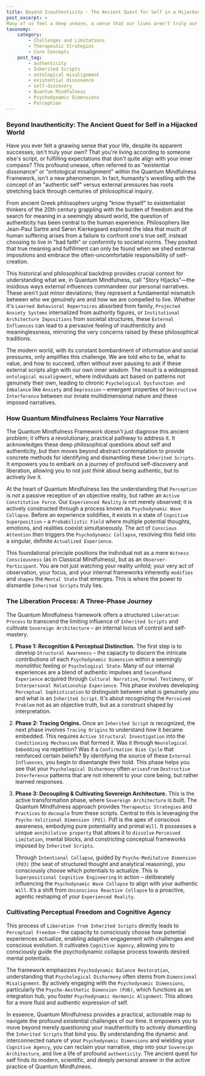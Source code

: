 ```yaml
---
title: Beyond Inauthenticity - The Ancient Quest for Self in a Hijacked World
post_excerpt: >
Many of us feel a deep unease, a sense that our lives aren't truly our own, living instead by "Inherited Scripts." This article explores how the Quantum Mindfulness framework addresses this ancient challenge of inauthenticity, offering a revolutionary pathway to identify, dismantle, and transcend external impositions to reclaim your true self and live with profound perceptual freedom.
taxonomy:
    category:
        - Challenges and Limitations
        - Therapeutic Strategies
        - Core Concepts
    post_tag:
        - authenticity
        - Inherited Scripts
        - ontological misalignment
        - existential dissonance
        - self-discovery
        - Quantum Mindfulness
        - Psychodynamic Dimensions
        - Perception
---
```

### Beyond Inauthenticity: The Ancient Quest for Self in a Hijacked World

Have you ever felt a gnawing sense that your life, despite its apparent successes, isn't truly your own? That you're living according to someone else's script, or fulfilling expectations that don't quite align with your inner compass? This profound unease, often referred to as "existential dissonance" or "ontological misalignment" within the Quantum Mindfulness Framework, isn't a new phenomenon. In fact, humanity's wrestling with the concept of an "authentic self" versus external pressures has roots stretching back through centuries of philosophical inquiry.

From ancient Greek philosophers urging "know thyself" to existentialist thinkers of the 20th century grappling with the burden of freedom and the search for meaning in a seemingly absurd world, the question of authenticity has been central to the human experience. Philosophers like Jean-Paul Sartre and Søren Kierkegaard explored the idea that much of human suffering arises from a failure to confront one's true self, instead choosing to live in "bad faith" or conformity to societal norms. They posited that true meaning and fulfillment can only be found when we shed external impositions and embrace the often-uncomfortable responsibility of self-creation.

This historical and philosophical backdrop provides crucial context for understanding what we, in Quantum Mindfulness, call "Story Hijacks"—the insidious ways external influences commandeer our personal narratives. These aren't just minor deviations; they represent a fundamental mismatch between who we genuinely are and how we are compelled to live. Whether it's `Learned Behavioral Repertoires` absorbed from family, `Projected Anxiety Systems` internalized from authority figures, or `Institutional Architecture Impositions` from societal structures, these `External Influences` can lead to a pervasive feeling of inauthenticity and meaninglessness, mirroring the very concerns raised by these philosophical traditions.

The modern world, with its constant bombardment of information and social pressures, only amplifies this challenge. We are told who to be, what to value, and how to succeed, often without ever pausing to ask if these external scripts align with our own inner wisdom. The result is a widespread `ontological misalignment`, where individuals act based on patterns not genuinely their own, leading to chronic `Psychological Dysfunction and Imbalance` like `Anxiety` and `Depression` – emergent properties of `Destructive Interference` between our innate multidimensional nature and these imposed narratives.

### How Quantum Mindfulness Reclaims Your Narrative

The Quantum Mindfulness Framework doesn't just diagnose this ancient problem; it offers a revolutionary, practical pathway to address it. It acknowledges these deep philosophical questions about self and authenticity, but then moves beyond abstract contemplation to provide concrete methods for identifying and dismantling these `Inherited Scripts`. It empowers you to embark on a journey of profound self-discovery and liberation, allowing you to not just *think* about being authentic, but to actively *live* it.

At the heart of Quantum Mindfulness lies the understanding that `Perception` is not a passive reception of an objective reality, but rather an `Active Constitutive Force`. Our `Experienced Reality` is not merely observed; it is actively constructed through a process known as `Psychodynamic Wave Collapse`. Before an experience solidifies, it exists in a state of `Cognitive Superposition` – a `Probabilistic Field` where multiple potential thoughts, emotions, and realities coexist simultaneously. The act of `Conscious Attention` then triggers the `Psychodynamic Collapse`, resolving this field into a singular, definite `Actualized Experience`.

This foundational principle positions the individual not as a mere `Witness Consciousness` (as in Classical Mindfulness), but as an `Observer-Participant`. You are not just watching your reality unfold; your very act of observation, your focus, and your internal frameworks inherently `modifies` and `shapes` the `Mental State` that emerges. This is where the power to dismantle `Inherited Scripts` truly lies.

### The Liberation Process: A Three-Phase Journey

The Quantum Mindfulness framework offers a structured `Liberation Process` to transcend the limiting influence of `Inherited Scripts` and cultivate `Sovereign Architecture` – an internal locus of control and self-mastery.

1.  **Phase 1: Recognition & Perceptual Distinction.**
    The first step is to develop `Structural Awareness` – the capacity to discern the intricate contributions of each `Psychodynamic Dimension` within a seemingly monolithic feeling or `Psychological State`. Many of our internal experiences are a blend of authentic impulses and `Secondhand Experience` acquired through `Cultural Narrative`, `Formal Testimony`, or `Interpersonal Relationship Experience`. This phase involves developing `Perceptual Sophistication` to distinguish between what is genuinely *you* and what is an `Inherited Script`. It's about recognizing the `Perceived Problem` not as an objective truth, but as a construct shaped by interpretation.

2.  **Phase 2: Tracing Origins.**
    Once an `Inherited Script` is recognized, the next phase involves `Tracing Origins` to understand *how* it became embedded. This requires `Active Structural Investigation` into the `Conditioning Mechanisms` that formed it. Was it through `Neurological Embedding` via repetition? Was it a `Confirmation Bias Cycle` that reinforced certain beliefs? By identifying the source of these `External Influences`, you begin to disentangle their hold. This phase helps you see that your `Psychological Disharmony` often `arisesFrom` `Destructive Interference` patterns that are not inherent to your core being, but rather learned responses.

3.  **Phase 3: Decoupling & Cultivating Sovereign Architecture.**
    This is the active transformation phase, where `Sovereign Architecture` is built. The Quantum Mindfulness approach provides `Therapeutic Strategies` and `Practices` to `decouple` from these scripts. Central to this is leveraging the `Psycho-Volitional Dimension (Pd1)`. Pd1 is the apex of conscious awareness, embodying pure potentiality and primal `Will`. It possesses a unique `annihilative property` that allows it to `dissolve` `Perceived Limitation`, mental blocks, and constricting conceptual frameworks imposed by `Inherited Scripts`.

    Through `Intentional Collapse`, guided by `Psycho-Meditative Dimension (Pd3)` (the seat of structured thought and analytical reasoning), you consciously choose which potentials to actualize. This is `Superpositional Cognitive Engineering` in action – deliberately influencing the `Psychodynamic Wave Collapse` to align with your authentic `Will`. It’s a shift from `Unconscious Reactive Collapse` to a proactive, agentic reshaping of your `Experienced Reality`.

### Cultivating Perceptual Freedom and Cognitive Agency

This process of `Liberation from Inherited Scripts` directly leads to `Perceptual Freedom` – the capacity to consciously choose how potential experiences actualize, enabling adaptive engagement with challenges and conscious evolution. It cultivates `Cognitive Agency`, allowing you to consciously guide the psychodynamic collapse process towards desired mental potentials.

The framework emphasizes `Psychodynamic Balance Restoration`, understanding that `Psychological Disharmony` often stems from `Dimensional Misalignment`. By actively engaging with the `Psychodynamic Dimensions`, particularly the `Psycho-Aesthetic Dimension (Pd6)`, which functions as an integration hub, you foster `Psychodynamic Harmonic Alignment`. This allows for a more fluid and authentic expression of self.

In essence, Quantum Mindfulness provides a practical, actionable map to navigate the profound existential challenges of our time. It empowers you to move beyond merely questioning your inauthenticity to actively dismantling the `Inherited Scripts` that bind you. By understanding the dynamic and interconnected nature of your `Psychodynamic Dimensions` and wielding your `Cognitive Agency`, you can reclaim your narrative, step into your `Sovereign Architecture`, and live a life of profound `authenticity`. The ancient quest for self finds its modern, scientific, and deeply personal answer in the active practice of Quantum Mindfulness.